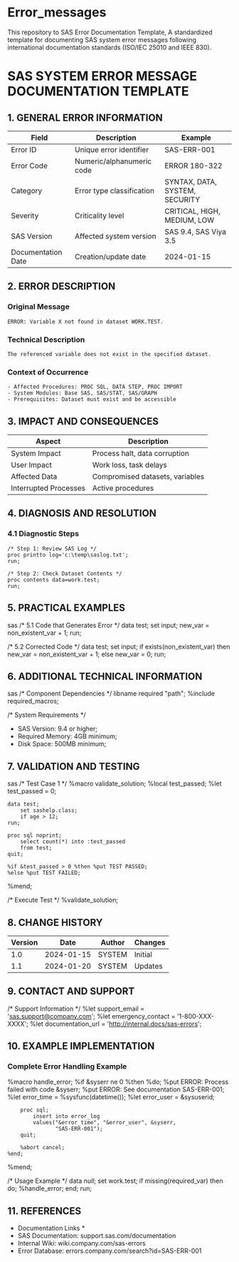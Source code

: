# Error_messages
This repository to SAS Error Documentation Template, A standardized template for documenting SAS system error messages following international documentation standards (ISO/IEC 25010 and IEEE 830).

# SAS SYSTEM ERROR MESSAGE DOCUMENTATION TEMPLATE

## 1. GENERAL ERROR INFORMATION


| Field | Description | Example |
|-------|-------------|---------|
| Error ID | Unique error identifier | SAS-ERR-001 |
| Error Code | Numeric/alphanumeric code | ERROR 180-322 |
| Category | Error type classification | SYNTAX, DATA, SYSTEM, SECURITY |
| Severity | Criticality level | CRITICAL, HIGH, MEDIUM, LOW |
| SAS Version | Affected system version | SAS 9.4, SAS Viya 3.5 |
| Documentation Date | Creation/update date | 2024-01-15 |

## 2. ERROR DESCRIPTION
### Original Message 
```ERROR: Variable X not found in dataset WORK.TEST.```

### Technical Description 
```The referenced variable does not exist in the specified dataset.```

### Context of Occurrence ###
```
- Affected Procedures: PROC SQL, DATA STEP, PROC IMPORT
- System Modules: Base SAS, SAS/STAT, SAS/GRAPH
- Prerequisites: Dataset must exist and be accessible
```

## 3. IMPACT AND CONSEQUENCES

| Aspect | Description |
|---------|-------------|
| System Impact | Process halt, data corruption |
| User Impact | Work loss, task delays |
| Affected Data | Compromised datasets, variables |
| Interrupted Processes | Active procedures |

## 4. DIAGNOSIS AND RESOLUTION

### 4.1 Diagnostic Steps
```
/* Step 1: Review SAS Log */
proc printto log='c:\temp\saslog.txt';
run;

/* Step 2: Check Dataset Contents */
proc contents data=work.test;
run;
```

## 5. PRACTICAL EXAMPLES
sas
/* 5.1 Code that Generates Error */
data test;
    set input;
    new_var = non_existent_var + 1;
run;

/* 5.2 Corrected Code */
data test;
    set input;
    if exists(non_existent_var) then
        new_var = non_existent_var + 1;
    else
        new_var = 0;
run;

## 6. ADDITIONAL TECHNICAL INFORMATION
sas
/* Component Dependencies */
libname required "path";
%include required_macros;

/* System Requirements */
* SAS Version: 9.4 or higher;
* Required Memory: 4GB minimum;
* Disk Space: 500MB minimum;
## 7. VALIDATION AND TESTING
sas
/* Test Case 1 */
%macro validate_solution;
    %local test_passed;
    %let test_passed = 0;
    
    data test;
        set sashelp.class;
        if age > 12;
    run;
    
    proc sql noprint;
        select count(*) into :test_passed
        from test;
    quit;
    
    %if &test_passed > 0 %then %put TEST PASSED;
    %else %put TEST FAILED;
%mend;

/* Execute Test */
%validate_solution;

## 8. CHANGE HISTORY

| Version | Date | Author | Changes |
|---------|------|--------|---------|
| 1.0 | 2024-01-15 | SYSTEM | Initial |
| 1.1 | 2024-01-20 | SYSTEM | Updates |

## 9. CONTACT AND SUPPORT

/* Support Information */
%let support_email = 'sas.support@company.com';
%let emergency_contact = '1-800-XXX-XXXX';
%let documentation_url = 'http://internal.docs/sas-errors';

## 10. EXAMPLE IMPLEMENTATION

### Complete Error Handling Example 
%macro handle_error;
    %if &syserr ne 0 %then %do;
        %put ERROR: Process failed with code &syserr;
        %put ERROR: See documentation SAS-ERR-001;
        %let error_time = %sysfunc(datetime());
        %let error_user = &sysuserid;
        
        proc sql;
            insert into error_log
            values("&error_time", "&error_user", &syserr,
                   "SAS-ERR-001");
        quit;
        
        %abort cancel;
    %end;
%mend;

/* Usage Example */
data _null_;
    set work.test;
    if missing(required_var) then do;
        %handle_error;
    end;
run;
## 11. REFERENCES
* Documentation Links *
* SAS Documentation: support.sas.com/documentation
* Internal Wiki: wiki.company.com/sas-errors
* Error Database: errors.company.com/search?id=SAS-ERR-001
